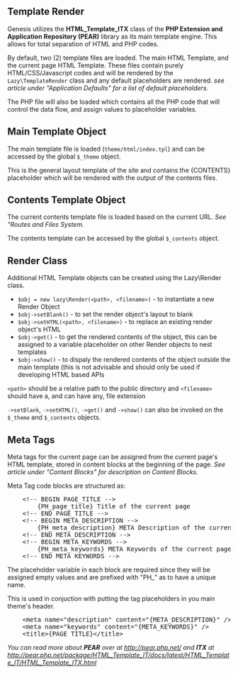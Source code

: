 Template Render
---

Genesis utilizes the **HTML_Template_ITX** class of the **PHP Extension and Application Repository (PEAR)** library as its main template engine. This allows for total separation of HTML and PHP codes.

By default, two (2) template files are loaded. The main HTML Template, and the current page HTML Template. These files contain purely HTML/CSS/Javascript codes and will be rendered by the `Lazy\TemplateRender` class and any default placeholders are rendered. *see article under "Application Defaults" for a list of default placeholders.*

The PHP file will also be loaded which contains all the PHP code that will control the data flow, and assign values to placeholder variables.

Main Template Object
---

The main template file is loaded (`theme/html/index.tpl`) and can be accessed by the global `$_theme` object.

This is the general layout template of the site and contains the &#123;CONTENTS} placeholder which will be rendered with the output of the contents files.

Contents Template Object
---

The current contents template file is loaded based on the current URL. *See "Routes and Files System.*

The contents template can be accessed by the global `$_contents` object.

Render Class
---

Additional HTML Template objects can be created using the Lazy\Render class.

* `$obj = new lazy\Render(<path>, <filename>)` - to instantiate a new Render Object
* `$obj->setBlank()` - to set the render object's layout to blank
* `$obj->setHTML(<path>, <filename>)` - to replace an existing render object's HTML
* `$obj->get()` - to get the rendered contents of the object, this can be assigned to a variable placeholder on other Render objects to nest templates
* `$obj->show()` - to dispaly the rendered contents of the object outside the main template (this is not advisable and should only be used if developing HTML based APIs


`<path>` should be a relative path to the public directory and `<filename>` should have a, and can have any, file extension

`->setBlank`, `->setHTML()`, `->get()` and `->show()` can also be invoked on the `$_theme` and `$_contents` objects.

Meta Tags
---
Meta tags for the current page can be assigned from the current page's HTML template, stored in content blocks at the beginning of the page. *See article under "Content Blocks" for description on Content Blocks.*

Meta Tag code blocks are structured as:
<pre>
	&lt;!-- BEGIN PAGE_TITLE -->
		&#123;PH_page_title} Title of the current page
	&lt;!-- END PAGE_TITLE -->
	&lt;!-- BEGIN META_DESCRIPTION -->
		&#123;PH_meta_description} META Description of the current page
	&lt;!-- END META_DESCRIPTION -->
	&lt;!-- BEGIN META_KEYWORDS -->
		&#123;PH_meta_keywords} META Keywords of the current page
	&lt;!-- END META_KEYWORDS -->
</pre>

The placeholder variable in each block are required since they will be assigned empty values and are prefixed with "PH_" as to have a unique name.

This is used in conjuction with putting the tag placeholders in you main theme's header.
<pre>
	&lt;meta name="description" content="&#123;META_DESCRIPTION}" />
	&lt;meta name="keywords" content="&#123;META_KEYWORDS}" />
	&lt;title>&#123;PAGE_TITLE}&lt;/title>
</pre>


*You can read more about **PEAR** over at http://pear.php.net/ and **ITX** at http://pear.php.net/package/HTML_Template_IT/docs/latest/HTML_Template_IT/HTML_Template_ITX.html*
